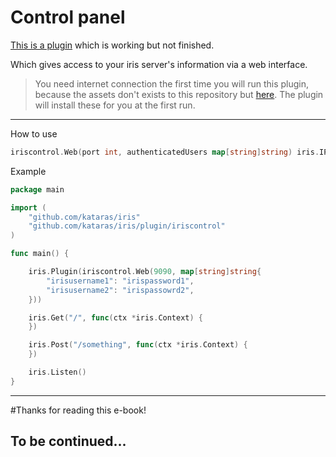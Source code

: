 # Control panel

[This is a plugin](https://github.com/kataras/iris/tree/development/plugin/iriscontrol) which is working but not finished.

Which gives  access to your iris server's information via a web interface.
> You need internet connection the first time you will run this plugin, because the assets don't exists to this repository but [here](https://github.com/iris-contrib/iris-control-assets). The plugin will install these for you at the first run.

-----

How to use
```go
iriscontrol.Web(port int, authenticatedUsers map[string]string) iris.IPlugin
```

Example

```go
package main

import (
    "github.com/kataras/iris"
    "github.com/kataras/iris/plugin/iriscontrol"
)

func main() {

    iris.Plugin(iriscontrol.Web(9090, map[string]string{
        "irisusername1": "irispassword1",
        "irisusername2": "irispassowrd2",
    }))

    iris.Get("/", func(ctx *iris.Context) {
    })

    iris.Post("/something", func(ctx *iris.Context) {
    })

    iris.Listen()
}

```

-----



#Thanks for reading this e-book!

## To be continued...
